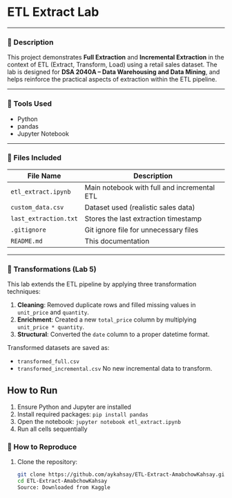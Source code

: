 # ETL Extract Lab

---

### 📘 Description

This project demonstrates **Full Extraction** and **Incremental Extraction** in the context of ETL (Extract, Transform, Load) using a retail sales dataset. The lab is designed for **DSA 2040A – Data Warehousing and Data Mining**, and helps reinforce the practical aspects of extraction within the ETL pipeline.

---

### 🔧 Tools Used

- Python
- pandas
- Jupyter Notebook

---

### 📁 Files Included

| File Name              | Description                                     |
|------------------------|-------------------------------------------------|
| `etl_extract.ipynb`    | Main notebook with full and incremental ETL     |
| `custom_data.csv`      | Dataset used (realistic sales data)             |
| `last_extraction.txt`  | Stores the last extraction timestamp            |
| `.gitignore`           | Git ignore file for unnecessary files           |
| `README.md`            | This documentation                              |

---
### 🔄 Transformations (Lab 5)

This lab extends the ETL pipeline by applying three transformation techniques:

1. **Cleaning**: Removed duplicate rows and filled missing values in `unit_price` and `quantity`.
2. **Enrichment**: Created a new `total_price` column by multiplying `unit_price * quantity`.
3. **Structural**: Converted the `date` column to a proper datetime format.

Transformed datasets are saved as:

- `transformed_full.csv`
- `transformed_incremental.csv` No new incremental data to transform.

## How to Run
1. Ensure Python and Jupyter are installed
2. Install required packages: `pip install pandas`
3. Open the notebook: `jupyter notebook etl_extract.ipynb`
4. Run all cells sequentially

### 🧪 How to Reproduce

1. Clone the repository:
   ```bash
   git clone https://github.com/aykahsay/ETL-Extract-AmabchowKahsay.git
   cd ETL-Extract-AmabchowKahsay
   Source: Downloaded from Kaggle
